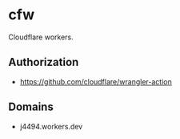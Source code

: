 # cfw

Cloudflare workers.

## Authorization

- https://github.com/cloudflare/wrangler-action

## Domains
- j4494.workers.dev
